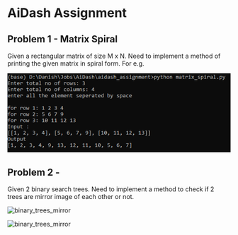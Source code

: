 # AiDash Assignment

## Problem 1 - Matrix Spiral

Given a rectangular matrix of size M x N. Need to implement a method of printing the given matrix in spiral form. For e.g.

![matrix_spiral](snapshots/snapshot_matrix_1.png)

## Problem 2 - 

Given 2 binary search trees. Need to implement a method to check if 2 trees are mirror image of each other or not. 

![binary_trees_mirror](snapshots/snapshot_binary_tree_3.png)


![binary_trees_mirror](snapshots/snapshot_binary_tree_4.png)
